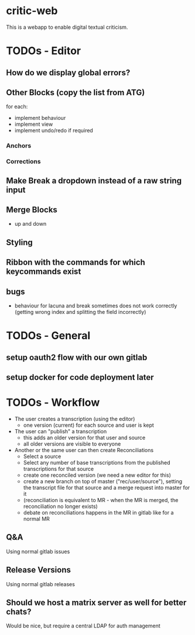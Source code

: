 # critic-web
This is a webapp to enable digital textual criticism.

# TODOs - Editor
## How do we display global errors?

## Other Blocks (copy the list from ATG)
for each:
- implement behaviour
- implement view
- implement undo/redo if required
### Anchors
### Corrections

## Make Break a dropdown instead of a raw string input

## Merge Blocks
- up and down

## Styling

## Ribbon with the commands for which keycommands exist

## bugs
- behaviour for lacuna and break sometimes does not work correctly (getting wrong index and splitting the field incorrectly)

# TODOs - General
## setup oauth2 flow with our own gitlab

## setup docker for code deployment later

# TODOs - Workflow
- The user creates a transcription (using the editor)
    - one version (current) for each source and user is kept
- The user can "publish" a transcription
    - this adds an older version for that user and source
    - all older versions are visible to everyone
- Another or the same user can then create Reconciliations
    - Select a source
    - Select any number of base transcriptions from the published transcriptions for that source
    - create one reconciled version (we need a new editor for this)
    - create a new branch on top of master ("rec/user/source"), setting the transcript file for that source and a merge request into master for it
    - (reconciliation is equivalent to MR - when the MR is merged, the reconciliation no longer exists)
    - debate on reconciliations happens in the MR in gitlab like for a normal MR

## Q&A
Using normal gitlab issues

## Release Versions
Using normal gitlab releases

## Should we host a matrix server as well for better chats?
Would be nice, but require a central LDAP for auth management

